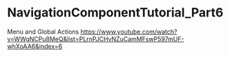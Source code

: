 # NavigationComponentTutorial_Part6
Menu and Global Actions
https://www.youtube.com/watch?v=WWgNCPu8MeQ&list=PLrnPJCHvNZuCamMFswP597mUF-whXoAA6&index=6
